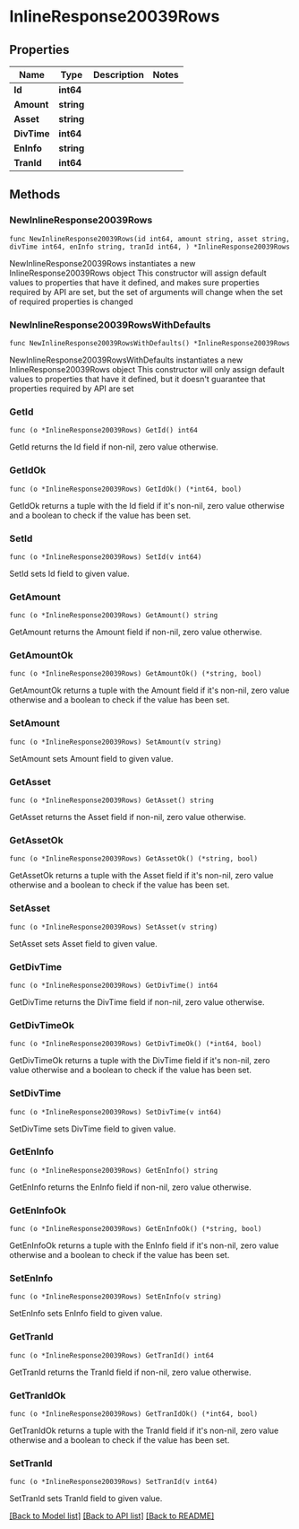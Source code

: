 # InlineResponse20039Rows

## Properties

Name | Type | Description | Notes
------------ | ------------- | ------------- | -------------
**Id** | **int64** |  | 
**Amount** | **string** |  | 
**Asset** | **string** |  | 
**DivTime** | **int64** |  | 
**EnInfo** | **string** |  | 
**TranId** | **int64** |  | 

## Methods

### NewInlineResponse20039Rows

`func NewInlineResponse20039Rows(id int64, amount string, asset string, divTime int64, enInfo string, tranId int64, ) *InlineResponse20039Rows`

NewInlineResponse20039Rows instantiates a new InlineResponse20039Rows object
This constructor will assign default values to properties that have it defined,
and makes sure properties required by API are set, but the set of arguments
will change when the set of required properties is changed

### NewInlineResponse20039RowsWithDefaults

`func NewInlineResponse20039RowsWithDefaults() *InlineResponse20039Rows`

NewInlineResponse20039RowsWithDefaults instantiates a new InlineResponse20039Rows object
This constructor will only assign default values to properties that have it defined,
but it doesn't guarantee that properties required by API are set

### GetId

`func (o *InlineResponse20039Rows) GetId() int64`

GetId returns the Id field if non-nil, zero value otherwise.

### GetIdOk

`func (o *InlineResponse20039Rows) GetIdOk() (*int64, bool)`

GetIdOk returns a tuple with the Id field if it's non-nil, zero value otherwise
and a boolean to check if the value has been set.

### SetId

`func (o *InlineResponse20039Rows) SetId(v int64)`

SetId sets Id field to given value.


### GetAmount

`func (o *InlineResponse20039Rows) GetAmount() string`

GetAmount returns the Amount field if non-nil, zero value otherwise.

### GetAmountOk

`func (o *InlineResponse20039Rows) GetAmountOk() (*string, bool)`

GetAmountOk returns a tuple with the Amount field if it's non-nil, zero value otherwise
and a boolean to check if the value has been set.

### SetAmount

`func (o *InlineResponse20039Rows) SetAmount(v string)`

SetAmount sets Amount field to given value.


### GetAsset

`func (o *InlineResponse20039Rows) GetAsset() string`

GetAsset returns the Asset field if non-nil, zero value otherwise.

### GetAssetOk

`func (o *InlineResponse20039Rows) GetAssetOk() (*string, bool)`

GetAssetOk returns a tuple with the Asset field if it's non-nil, zero value otherwise
and a boolean to check if the value has been set.

### SetAsset

`func (o *InlineResponse20039Rows) SetAsset(v string)`

SetAsset sets Asset field to given value.


### GetDivTime

`func (o *InlineResponse20039Rows) GetDivTime() int64`

GetDivTime returns the DivTime field if non-nil, zero value otherwise.

### GetDivTimeOk

`func (o *InlineResponse20039Rows) GetDivTimeOk() (*int64, bool)`

GetDivTimeOk returns a tuple with the DivTime field if it's non-nil, zero value otherwise
and a boolean to check if the value has been set.

### SetDivTime

`func (o *InlineResponse20039Rows) SetDivTime(v int64)`

SetDivTime sets DivTime field to given value.


### GetEnInfo

`func (o *InlineResponse20039Rows) GetEnInfo() string`

GetEnInfo returns the EnInfo field if non-nil, zero value otherwise.

### GetEnInfoOk

`func (o *InlineResponse20039Rows) GetEnInfoOk() (*string, bool)`

GetEnInfoOk returns a tuple with the EnInfo field if it's non-nil, zero value otherwise
and a boolean to check if the value has been set.

### SetEnInfo

`func (o *InlineResponse20039Rows) SetEnInfo(v string)`

SetEnInfo sets EnInfo field to given value.


### GetTranId

`func (o *InlineResponse20039Rows) GetTranId() int64`

GetTranId returns the TranId field if non-nil, zero value otherwise.

### GetTranIdOk

`func (o *InlineResponse20039Rows) GetTranIdOk() (*int64, bool)`

GetTranIdOk returns a tuple with the TranId field if it's non-nil, zero value otherwise
and a boolean to check if the value has been set.

### SetTranId

`func (o *InlineResponse20039Rows) SetTranId(v int64)`

SetTranId sets TranId field to given value.



[[Back to Model list]](../README.md#documentation-for-models) [[Back to API list]](../README.md#documentation-for-api-endpoints) [[Back to README]](../README.md)


